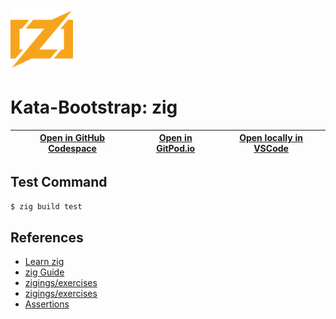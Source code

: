
<img width="100px" src="zig-original.svg" /></a>
# Kata-Bootstrap: zig

| [Open in GitHub Codespace](https://github.com/codespaces/new?hide_repo_select=true&repo=rradczewski%2Fkata-bootstraps&ref=zig) | [Open in GitPod.io](https://gitpod.io/#https://github.com/rradczewski/kata-bootstraps/tree/zig) | [Open locally in VSCode](https://rradczewski.github.io/kata-bootstraps/redirect.html?url=vscode%3A%2F%2Fvscode.git%2Fclone%3Furl%3Dhttps%253A%252F%252Fgithub.com%252Frradczewski%252Fkata-bootstraps.git%26ref%3Dzig) |
|---|---|---|

## Test Command

```sh
$ zig build test
```

## References

- [Learn zig](https://ziglang.org/learn/)
- [zig Guide](https://zig.guide/)
- [zigings/exercises](https://codeberg.org/ziglings/exercises/)
- [zigings/exercises](https://codeberg.org/ziglings/exercises/)
- [Assertions](https://ziglang.org/documentation/master/#std;testing;testing)
